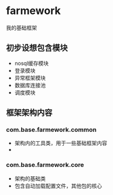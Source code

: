 # farmework
我的基础框架

## 初步设想包含模块
+ nosql缓存模块
+ 登录模块
+ 异常框架模块
+ 数据库连接池
+ 调度模块


## 框架架构内容
### com.base.farmework.common
 + 架构内的工具类，用于一些基础框架内容
 + 
 
### com.base.farmework.core
+ 架构的基础类
+ 包含自动加载配置文件，其他包的核心